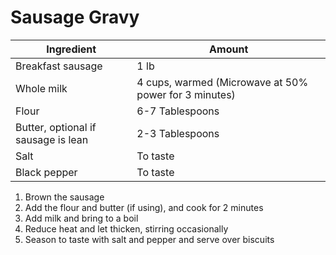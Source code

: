 Sausage Gravy
=============

Ingredient | Amount
-|-
Breakfast sausage | 1 lb
Whole milk | 4 cups, warmed (Microwave at 50% power for 3 minutes)
Flour | 6-7 Tablespoons
Butter, optional if sausage is lean | 2-3 Tablespoons
Salt | To taste
Black pepper| To taste

1. Brown the sausage
2. Add the flour and butter (if using), and cook for 2 minutes
3. Add milk and bring to a boil
4. Reduce heat and let thicken, stirring occasionally
4. Season to taste with salt and pepper and serve over biscuits
